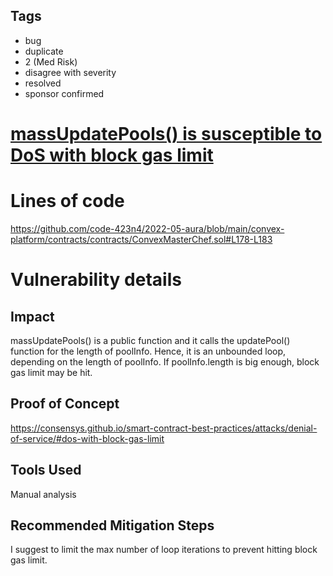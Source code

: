 ## Tags

- bug
- duplicate
- 2 (Med Risk)
- disagree with severity
- resolved
- sponsor confirmed

# [massUpdatePools() is susceptible to DoS with block gas limit](https://github.com/code-423n4/2022-05-aura-findings/issues/197) 

# Lines of code

https://github.com/code-423n4/2022-05-aura/blob/main/convex-platform/contracts/contracts/ConvexMasterChef.sol#L178-L183


# Vulnerability details

## Impact
massUpdatePools() is a public function and it calls the updatePool() function for the length of poolInfo. Hence, it is an unbounded loop, depending on the length of poolInfo.
If poolInfo.length is big enough, block gas limit may be hit.

## Proof of Concept
https://consensys.github.io/smart-contract-best-practices/attacks/denial-of-service/#dos-with-block-gas-limit

## Tools Used
Manual analysis

## Recommended Mitigation Steps
I suggest to limit the max number of loop iterations to prevent hitting block gas limit.


